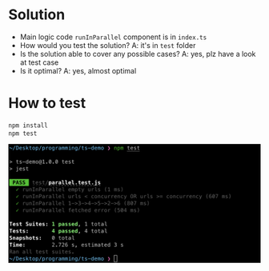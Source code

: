 <!-- # Programming Assignments

The folder includes:

- [./Asynchronous_programming.md](./Asynchronous_programming.md)

problems. Please, implement all the tasks and send us the results for review.

# Asynchronous programming

Design a component (a `function` or a `class`) that accepts an array of URLs and allows to fetch multiple resources in parallel, returning their `.text` representation. Provide a parameter so that the caller can limit the number of concurrent fetches run in parallel. A minimal interface for such a component could be the following

```tsx
async function runInParallel(
  urls: string[],
  concurrency: number
): Promise<string[]> {
  // ...
}
```

Important questions to consider: -->

# Solution

- Main logic code `runInParallel` component is in `index.ts`
- How would you test the solution? A: it's in `test` folder
- Is the solution able to cover any possible cases? A: yes, plz have a look at test case
- Is it optimal? A: yes, almost optimal

# How to test

```
npm install
npm test
```

![](assets/WX20220724-223231%402x.png)
